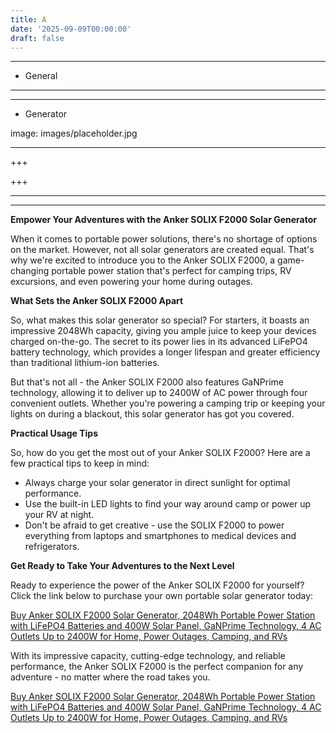 ```yaml
---
title: A
date: '2025-09-09T00:00:00'
draft: false
---
```


---




- General
---

---

- Generator

image: images/placeholder.jpg

---

+++






+++





---



---
**Empower Your Adventures with the Anker SOLIX F2000 Solar Generator**

When it comes to portable power solutions, there's no shortage of options on the market. However, not all solar generators are created equal. That's why we're excited to introduce you to the Anker SOLIX F2000, a game-changing portable power station that's perfect for camping trips, RV excursions, and even powering your home during outages.

**What Sets the Anker SOLIX F2000 Apart**

So, what makes this solar generator so special? For starters, it boasts an impressive 2048Wh capacity, giving you ample juice to keep your devices charged on-the-go. The secret to its power lies in its advanced LiFePO4 battery technology, which provides a longer lifespan and greater efficiency than traditional lithium-ion batteries.

But that's not all - the Anker SOLIX F2000 also features GaNPrime technology, allowing it to deliver up to 2400W of AC power through four convenient outlets. Whether you're powering a camping trip or keeping your lights on during a blackout, this solar generator has got you covered.

**Practical Usage Tips**

So, how do you get the most out of your Anker SOLIX F2000? Here are a few practical tips to keep in mind:

* Always charge your solar generator in direct sunlight for optimal performance.
* Use the built-in LED lights to find your way around camp or power up your RV at night.
* Don't be afraid to get creative - use the SOLIX F2000 to power everything from laptops and smartphones to medical devices and refrigerators.

**Get Ready to Take Your Adventures to the Next Level**

Ready to experience the power of the Anker SOLIX F2000 for yourself? Click the link below to purchase your own portable solar generator today:

[Buy Anker SOLIX F2000 Solar Generator, 2048Wh Portable Power Station with LiFePO4 Batteries and 400W Solar Panel, GaNPrime Technology, 4 AC Outlets Up to 2400W for Home, Power Outages, Camping, and RVs](https://www.amazon.com/Anker-Generator-Portable-Batteries-Technology/dp/B0CBB6HFMM/)

With its impressive capacity, cutting-edge technology, and reliable performance, the Anker SOLIX F2000 is the perfect companion for any adventure - no matter where the road takes you.

[Buy Anker SOLIX F2000 Solar Generator, 2048Wh Portable Power Station with LiFePO4 Batteries and 400W Solar Panel, GaNPrime Technology, 4 AC Outlets Up to 2400W for Home, Power Outages, Camping, and RVs](https://www.amazon.com/Anker-Generator-Portable-Batteries-Technology/dp/B0CBB6HFMM/)